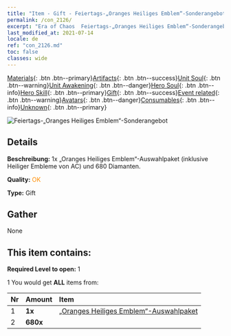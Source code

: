 ```yaml
---
title: "Item - Gift - Feiertags-„Oranges Heiliges Emblem“-Sonderangebot"
permalink: /con_2126/
excerpt: "Era of Chaos  Feiertags-„Oranges Heiliges Emblem“-Sonderangebot"
last_modified_at: 2021-07-14
locale: de
ref: "con_2126.md"
toc: false
classes: wide
---
```

 [Materials](/ItemsDE/){: .btn .btn--primary}[Artifacts](/ItemsDE/Artifacts/){: .btn .btn--success}[Unit Soul](/ItemsDE/UnitSoul/){: .btn .btn--warning}[Unit Awakening](/ItemsDE/UnitAwakening/){: .btn .btn--danger}[Hero Soul](/ItemsDE/HeroSoul/){: .btn .btn--info}[Hero Skill](/ItemsDE/HeroSkill/){: .btn .btn--primary}[Gift](/ItemsDE/Gift/){: .btn .btn--success}[Event related](/ItemsDE/Events/){: .btn .btn--warning}[Avatars](/ItemsDE/Avatars/){: .btn .btn--danger}[Consumables](/ItemsDE/Consumables/){: .btn .btn--info}[Unknown](/ItemsDE/Unknown/){: .btn .btn--primary}

 ![Feiertags-„Oranges Heiliges Emblem“-Sonderangebot](/images/t/i_907416.png)

## Details
 **Beschreibung:** 1x „Oranges Heiliges Emblem“-Auswahlpaket (inklusive Heiliger Embleme von AC) und 680 Diamanten.

 **Quality:** <span style="color: #FF8C00">OK</span>

 **Type:** Gift

## Gather

  None

## This item contains:

 **Required Level to open:** 1

 1 You would get **ALL** items  from:

  | Nr | Amount |     Item    |
  |:---|:-------|:------------|
  | 1 |  **1x** | [„Oranges Heiliges Emblem“-Auswahlpaket](/ItemsDE/con_1943/) |  | 
  | 2 |  **680x** | <i class="fas fa-gem"/> |  | 
